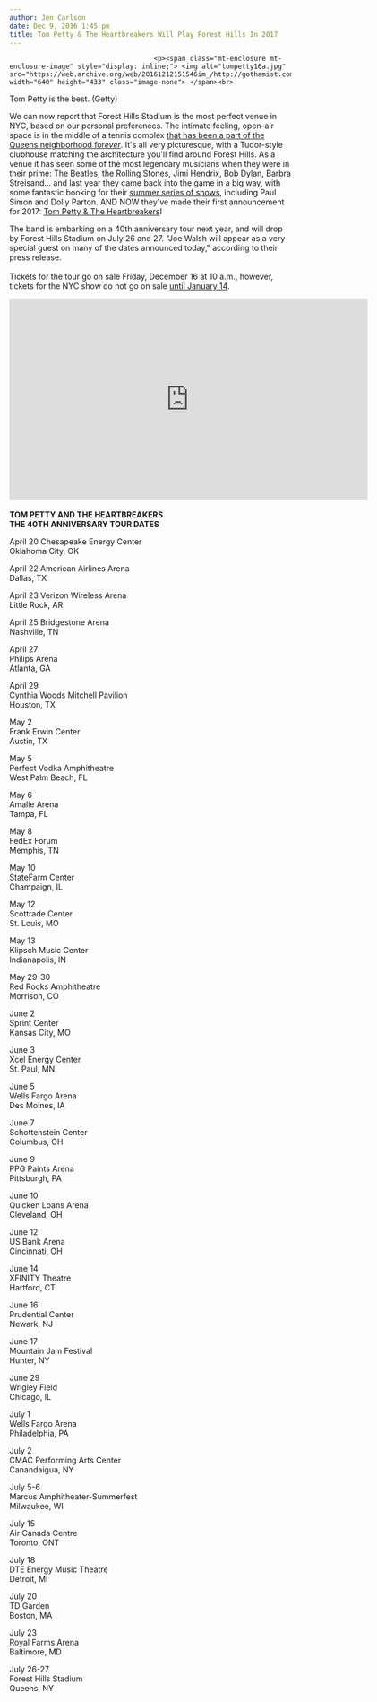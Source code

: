 ```yaml
---
author: Jen Carlson
date: Dec 9, 2016 1:45 pm
title: Tom Petty & The Heartbreakers Will Play Forest Hills In 2017
---
```


	
										<p><span class="mt-enclosure mt-enclosure-image" style="display: inline;"> <img alt="tompetty16a.jpg" src="https://web.archive.org/web/20161212151546im_/http://gothamist.com/attachments/arts_jen/tompetty16a.jpg" width="640" height="433" class="image-none"> </span><br>
<span class="photo_caption">Tom Petty is the best. (Getty)</span></p>

<p>We can now report that Forest Hills Stadium is the most perfect venue in NYC, based on our personal preferences. The intimate feeling, open-air space is in the middle of a tennis complex <a href="https://web.archive.org/web/20161212151546/http://gothamist.com/2016/06/06/forest_hills_stadium_history.php#photo-1">that has been a part of the Queens neighborhood for<em>ever</em></a>. It&apos;s all very picturesque, with a Tudor-style clubhouse matching the architecture you&apos;ll find around Forest Hills. As a venue it has seen some of the most legendary musicians when they were in their prime: The Beatles, the Rolling Stones, Jimi Hendrix, Bob Dylan, Barbra Streisand... and last year they came back into the game in a big way, with some fantastic booking for their <a href="https://web.archive.org/web/20161212151546/http://gothamist.com/2015/04/16/forest_hills_stadium_announces_summ.php">summer series of shows</a>, including Paul Simon and Dolly Parton. AND NOW they&apos;ve made their first announcement for 2017: <a href="https://web.archive.org/web/20161212151546/http://gothamist.com/tags/tompetty">Tom Petty &amp; The Heartbreakers</a>! </p>

<p>The band is embarking on a 40th anniversary tour next year, and will drop by Forest Hills Stadium on July 26 and 27. &quot;Joe Walsh will appear as a very special guest on many of the dates announced today,&quot; according to their press release.<br>
 <br>
Tickets for the tour go on sale Friday, December 16 at 10 a.m., however, tickets for the NYC show do not go on sale <a href="https://web.archive.org/web/20161212151546/http://www.foresthillsstadium.com/events/detail/329564">until January 14</a>.</p>

<p><iframe width="640" height="360" src="https://web.archive.org/web/20161212151546if_/https://www.youtube.com/embed/ehPUJKk2_dg" frameborder="0" allowfullscreen></iframe><br>
 <br>
<strong>TOM PETTY AND THE HEARTBREAKERS<br>
THE 40TH ANNIVERSARY TOUR DATES</strong></p>

<p>April 20 Chesapeake Energy Center<br>
Oklahoma City, OK</p>

<p>April 22 American Airlines Arena<br>
Dallas, TX</p>

<p>April 23 Verizon Wireless Arena<br>
Little Rock, AR</p>

<p>April 25 Bridgestone Arena<br>
Nashville, TN</p>

<p>April 27<br>
Philips Arena<br>
Atlanta, GA</p>

<p>April 29<br>
Cynthia Woods Mitchell Pavilion<br>
Houston, TX</p>

<p>May 2<br>
Frank Erwin Center<br>
Austin, TX</p>

<p>May 5<br>
Perfect Vodka Amphitheatre<br>
West Palm Beach, FL</p>

<p>May 6<br>
Amalie Arena<br>
Tampa, FL</p>

<p>May 8<br>
FedEx Forum<br>
Memphis, TN</p>

<p>May 10<br>
StateFarm Center<br>
Champaign, IL</p>

<p>May 12<br>
Scottrade Center<br>
St. Louis, MO</p>

<p>May 13<br>
Klipsch Music Center<br>
Indianapolis, IN</p>

<p>May 29-30<br>
Red Rocks Amphitheatre<br>
Morrison, CO </p>

<p>June 2<br>
Sprint Center<br>
Kansas City, MO</p>

<p>June 3<br>
Xcel Energy Center<br>
St. Paul, MN</p>

<p>June 5<br>
Wells Fargo Arena<br>
Des Moines, IA</p>

<p>June 7<br>
Schottenstein Center<br>
Columbus, OH</p>

<p>June 9<br>
PPG Paints Arena<br>
Pittsburgh, PA</p>

<p>June 10<br>
Quicken Loans Arena<br>
Cleveland, OH</p>

<p>June 12<br>
US Bank Arena<br>
Cincinnati, OH</p>

<p>June 14<br>
XFINITY Theatre<br>
Hartford, CT</p>

<p>June 16<br>
Prudential Center<br>
Newark, NJ</p>

<p>June 17<br>
Mountain Jam Festival<br>
Hunter, NY</p>

<p>June 29<br>
Wrigley Field<br>
Chicago, IL</p>

<p>July 1<br>
Wells Fargo Arena<br>
Philadelphia, PA</p>

<p>July 2<br>
CMAC Performing Arts Center<br>
Canandaigua, NY </p>

<p>July 5-6<br>
Marcus Amphitheater-Summerfest<br>
Milwaukee, WI</p>

<p>July 15<br>
Air Canada Centre<br>
Toronto, ONT</p>

<p>July 18<br>
DTE Energy Music Theatre<br>
Detroit, MI</p>

<p>July 20<br>
TD Garden<br>
Boston, MA</p>

<p>July 23<br>
Royal Farms Arena<br>
Baltimore, MD</p>

<p>July 26-27<br>
Forest Hills Stadium<br>
Queens, NY</p>					
										
									
				
